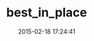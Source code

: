 ---
layout: post
title:  "best_in_place"
repo:   "bernat/best_in_place"
date:   2015-02-18 17:24:41
gemurl: http://github.com/bernat/best_in_place
---